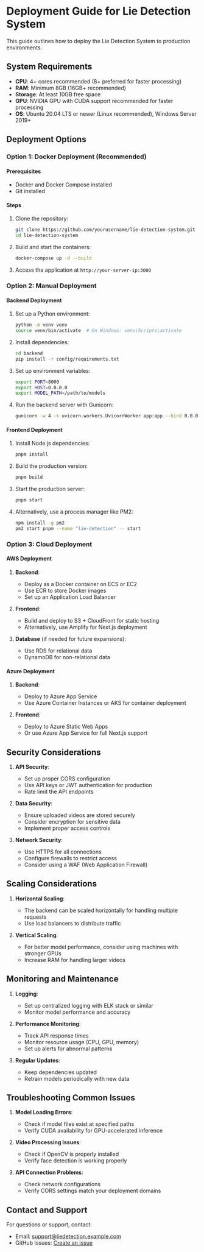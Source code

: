 # Deployment Guide for Lie Detection System

This guide outlines how to deploy the Lie Detection System to production environments.

## System Requirements

- **CPU**: 4+ cores recommended (8+ preferred for faster processing)
- **RAM**: Minimum 8GB (16GB+ recommended)
- **Storage**: At least 10GB free space
- **GPU**: NVIDIA GPU with CUDA support recommended for faster processing
- **OS**: Ubuntu 20.04 LTS or newer (Linux recommended), Windows Server 2019+

## Deployment Options

### Option 1: Docker Deployment (Recommended)

#### Prerequisites

- Docker and Docker Compose installed
- Git installed

#### Steps

1. Clone the repository:
   ```bash
   git clone https://github.com/yourusername/lie-detection-system.git
   cd lie-detection-system
   ```

2. Build and start the containers:
   ```bash
   docker-compose up -d --build
   ```

3. Access the application at `http://your-server-ip:3000`

### Option 2: Manual Deployment

#### Backend Deployment

1. Set up a Python environment:
   ```bash
   python -m venv venv
   source venv/bin/activate  # On Windows: venv\Scripts\activate
   ```

2. Install dependencies:
   ```bash
   cd backend
   pip install -r config/requirements.txt
   ```

3. Set up environment variables:
   ```bash
   export PORT=8000
   export HOST=0.0.0.0
   export MODEL_PATH=/path/to/models
   ```

4. Run the backend server with Gunicorn:
   ```bash
   gunicorn -w 4 -k uvicorn.workers.UvicornWorker app:app --bind 0.0.0.0:8000
   ```

#### Frontend Deployment

1. Install Node.js dependencies:
   ```bash
   pnpm install
   ```

2. Build the production version:
   ```bash
   pnpm build
   ```

3. Start the production server:
   ```bash
   pnpm start
   ```

4. Alternatively, use a process manager like PM2:
   ```bash
   npm install -g pm2
   pm2 start pnpm --name "lie-detection" -- start
   ```

### Option 3: Cloud Deployment

#### AWS Deployment

1. **Backend**:
   - Deploy as a Docker container on ECS or EC2
   - Use ECR to store Docker images
   - Set up an Application Load Balancer

2. **Frontend**:
   - Build and deploy to S3 + CloudFront for static hosting
   - Alternatively, use Amplify for Next.js deployment

3. **Database** (if needed for future expansions):
   - Use RDS for relational data
   - DynamoDB for non-relational data

#### Azure Deployment

1. **Backend**:
   - Deploy to Azure App Service
   - Use Azure Container Instances or AKS for container deployment

2. **Frontend**:
   - Deploy to Azure Static Web Apps
   - Or use Azure App Service for full Next.js support

## Security Considerations

1. **API Security**:
   - Set up proper CORS configuration
   - Use API keys or JWT authentication for production
   - Rate limit the API endpoints

2. **Data Security**:
   - Ensure uploaded videos are stored securely
   - Consider encryption for sensitive data
   - Implement proper access controls

3. **Network Security**:
   - Use HTTPS for all connections
   - Configure firewalls to restrict access
   - Consider using a WAF (Web Application Firewall)

## Scaling Considerations

1. **Horizontal Scaling**:
   - The backend can be scaled horizontally for handling multiple requests
   - Use load balancers to distribute traffic

2. **Vertical Scaling**:
   - For better model performance, consider using machines with stronger GPUs
   - Increase RAM for handling larger videos

## Monitoring and Maintenance

1. **Logging**:
   - Set up centralized logging with ELK stack or similar
   - Monitor model performance and accuracy

2. **Performance Monitoring**:
   - Track API response times
   - Monitor resource usage (CPU, GPU, memory)
   - Set up alerts for abnormal patterns

3. **Regular Updates**:
   - Keep dependencies updated
   - Retrain models periodically with new data

## Troubleshooting Common Issues

1. **Model Loading Errors**:
   - Check if model files exist at specified paths
   - Verify CUDA availability for GPU-accelerated inference

2. **Video Processing Issues**:
   - Check if OpenCV is properly installed
   - Verify face detection is working properly

3. **API Connection Problems**:
   - Check network configurations
   - Verify CORS settings match your deployment domains

## Contact and Support

For questions or support, contact:
- Email: support@liedetection.example.com
- GitHub Issues: [Create an issue](https://github.com/yourusername/lie-detection-system/issues)
